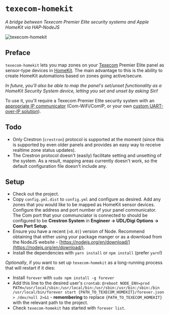 # `texecom-homekit`

*A bridge between Texecom Premier Elite security systems and Apple HomeKit via HAP-NodeJS*

![texecom-homekit](https://s3-eu-west-1.amazonaws.com/assets-misc.damow.net/texecom-homekit-demo.jpg)

## Preface

`texecom-homekit` lets you map zones on your [Texecom](https://texe.com/uk/) Premier Elite panel as sensor-type devices in [HomeKit](https://www.apple.com/uk/ios/home/). The main advantage to this is the ability to create HomeKit automations based on zones going active/secure.

_In future, you'll also be able to map the panel's set/unset functionality as a HomeKit Security System device, letting you set and unset by asking Siri!_

To use it, you'll require a Texecom Premier Elite security system with an [appropriate IP communicator](https://texe.com/uk/products/series/communicators/premier-elite-series/) (Com-WiFi/ComIP, or your own [custom UART-over-IP solution](https://gw0udm.wordpress.com/2016/09/17/texecom-comwifi-diy/#jp-carousel-855)).

## Todo

* Only Crestron (`crestron`) protocol is supported at the moment (since this is supported by even older panels and provides an easy way to receive realtime zone status updates).
* The Crestron protocol doesn't (easily) facilitate setting and unsetting of the system. As a result, mapping areas currently doesn't work, so the default configuration file doesn't include any.

## Setup

* Check out the project.
* Copy `config.yml.dist` to `config.yml` and configure as desired. Add any zones that you would like to be mapped as HomeKit sensor devices. Configure the address and port number of your panel communicator. The Com port that your communciator is connected to should be configured to be **Crestron System** in **Engineer &rarr; UDL/Digi Options &rarr; Com Port Setup**.
* Ensure you have a recent (`>8.0)`) version of Node. Recommend obtaining that either using your package manger or as a download from the NodeJS website - [https://nodejs.org/en/download/](https://nodejs.org/en/download/).
* Install the dependencies with `yarn install` or `npm install` (prefer `yarn`!)

_Optionally_, if you want to set up `texecom-homekit` as a long-running process that will restart if it dies:

* Install `forever` with `sudo npm install -g forever`
* Add this line to the desired user's `crontab`: `@reboot NODE_ENV=prod PATH=/usr/local/sbin:/usr/local/bin:/usr/sbin:/usr/bin:/sbin:/bin /usr/local/bin/forever start {PATH_TO_TEXECOM_HOMEKIT}/forever.json > /dev/null 2>&1` - **remembering** to replace `{PATH_TO_TEXECOM_HOMEKIT}` with the relevant path to the project.
* Check `texecom-homekit` has started with `forever list`.
